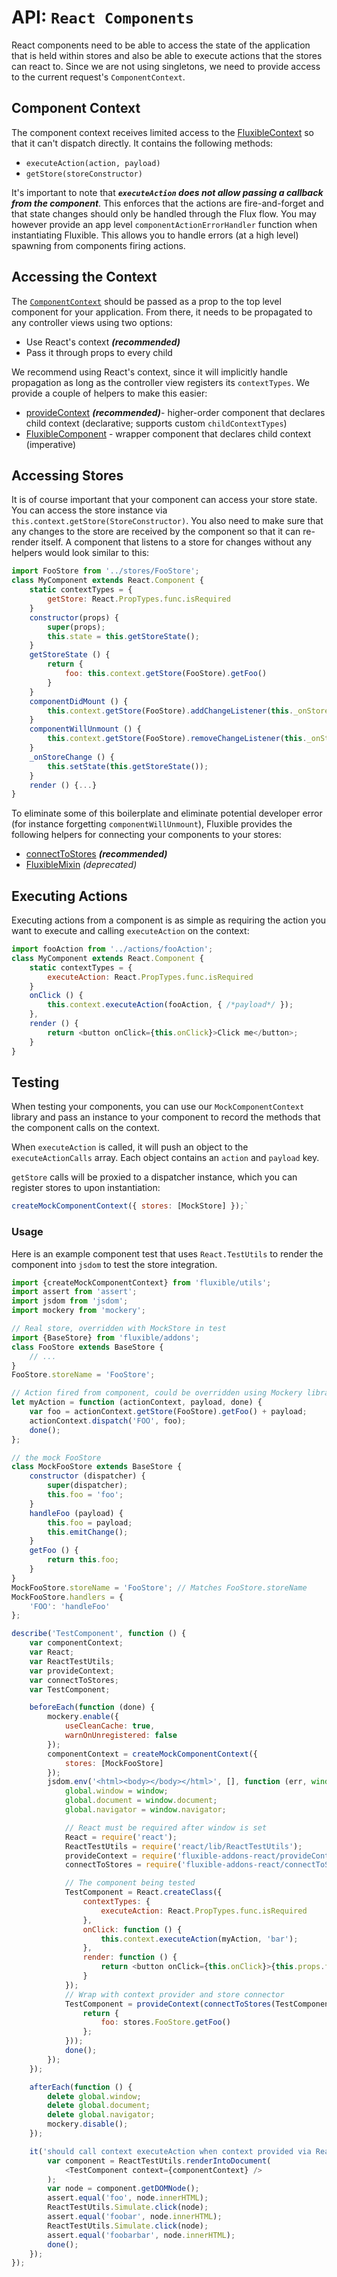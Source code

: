 # API: `React Components`

React components need to be able to access the state of the application that is held within stores and also be able to execute actions that the stores can react to. Since we are not using singletons, we need to provide access to the current request's `ComponentContext`.

## Component Context

The component context receives limited access to the [FluxibleContext](FluxibleContext.md) so that it can't dispatch directly. It contains the following methods:

 * `executeAction(action, payload)`
 * `getStore(storeConstructor)`

It's important to note that ***`executeAction` does not allow passing a callback from the component***. This enforces that the actions are fire-and-forget and that state changes should only be handled through the Flux flow. You may however provide an app level `componentActionErrorHandler` function when instantiating Fluxible. This allows you to handle errors (at a high level) spawning from components firing actions.

## Accessing the Context

The [`ComponentContext`](#component-context) should be passed as a prop to the top level component for your application. From there, it needs to be propagated to any controller views using two options:

 * Use React's context ***(recommended)***
 * Pass it through props to every child

We recommend using React's context, since it will implicitly handle propagation as long as the controller view registers its `contextTypes`. We provide a couple of helpers to make this easier:

 * [provideContext](../../../../packages/fluxible-addons-react/docs/api/provideContext.md) ***(recommended)***- higher-order component that declares child context (declarative; supports custom `childContextTypes`)
 * [FluxibleComponent](../../../../packages/fluxible-addons-react/docs/api/FluxibleComponent.md) - wrapper component that declares child context (imperative)

## Accessing Stores

It is of course important that your component can access your store state. You can access the store instance via `this.context.getStore(StoreConstructor)`. You also need to make sure that any changes to the store are received by the component so that it can re-render itself. A component that listens to a store for changes without any helpers would look similar to this:

```js
import FooStore from '../stores/FooStore';
class MyComponent extends React.Component {
    static contextTypes = {
        getStore: React.PropTypes.func.isRequired
    }
    constructor(props) {
        super(props);
        this.state = this.getStoreState();
    }
    getStoreState () {
        return {
            foo: this.context.getStore(FooStore).getFoo()
        }
    }
    componentDidMount () {
        this.context.getStore(FooStore).addChangeListener(this._onStoreChange);
    }
    componentWillUnmount () {
        this.context.getStore(FooStore).removeChangeListener(this._onStoreChange);
    }
    _onStoreChange () {
        this.setState(this.getStoreState());
    }
    render () {...}
}
```

To eliminate some of this boilerplate and eliminate potential developer error (for instance forgetting `componentWillUnmount`), Fluxible provides the following helpers for connecting your components to your stores:

 * [connectToStores](../../../../packages/fluxible-addons-react/docs/api/connectToStores.md) ***(recommended)***
 * [FluxibleMixin](../../../../packages/fluxible-addons-react/docs/api/FluxibleMixin.md) *(deprecated)*

## Executing Actions

Executing actions from a component is as simple as requiring the action you want to execute and calling `executeAction` on the context:

```js
import fooAction from '../actions/fooAction';
class MyComponent extends React.Component {
    static contextTypes = {
        executeAction: React.PropTypes.func.isRequired
    }
    onClick () {
        this.context.executeAction(fooAction, { /*payload*/ });
    },
    render () {
        return <button onClick={this.onClick}>Click me</button>;
    }
}
```

## Testing

When testing your components, you can use our `MockComponentContext` library and pass an instance to your component to record the methods that the component calls on the context.

When `executeAction` is called, it will push an object to the `executeActionCalls` array. Each object contains an `action` and `payload` key.

`getStore` calls will be proxied to a dispatcher instance, which you can register stores to upon instantiation:

```js
createMockComponentContext({ stores: [MockStore] });`
```

### Usage

Here is an example component test that uses `React.TestUtils` to render the component into `jsdom` to test the store integration.

```js
import {createMockComponentContext} from 'fluxible/utils';
import assert from 'assert';
import jsdom from 'jsdom';
import mockery from 'mockery';

// Real store, overridden with MockStore in test
import {BaseStore} from 'fluxible/addons';
class FooStore extends BaseStore {
    // ...
}
FooStore.storeName = 'FooStore';

// Action fired from component, could be overridden using Mockery library
let myAction = function (actionContext, payload, done) {
    var foo = actionContext.getStore(FooStore).getFoo() + payload;
    actionContext.dispatch('FOO', foo);
    done();
};

// the mock FooStore
class MockFooStore extends BaseStore {
    constructor (dispatcher) {
        super(dispatcher);
        this.foo = 'foo';
    }
    handleFoo (payload) {
        this.foo = payload;
        this.emitChange();
    }
    getFoo () {
        return this.foo;
    }
}
MockFooStore.storeName = 'FooStore'; // Matches FooStore.storeName
MockFooStore.handlers = {
    'FOO': 'handleFoo'
};

describe('TestComponent', function () {
    var componentContext;
    var React;
    var ReactTestUtils;
    var provideContext;
    var connectToStores;
    var TestComponent;

    beforeEach(function (done) {
        mockery.enable({
            useCleanCache: true,
            warnOnUnregistered: false
        });
        componentContext = createMockComponentContext({
            stores: [MockFooStore]
        });
        jsdom.env('<html><body></body></html>', [], function (err, window) {
            global.window = window;
            global.document = window.document;
            global.navigator = window.navigator;

            // React must be required after window is set
            React = require('react');
            ReactTestUtils = require('react/lib/ReactTestUtils');
            provideContext = require('fluxible-addons-react/provideContext');
            connectToStores = require('fluxible-addons-react/connectToStores');

            // The component being tested
            TestComponent = React.createClass({
                contextTypes: {
                    executeAction: React.PropTypes.func.isRequired
                },
                onClick: function () {
                    this.context.executeAction(myAction, 'bar');
                },
                render: function () {
                    return <button onClick={this.onClick}>{this.props.foo}</button>;
                }
            });
            // Wrap with context provider and store connector
            TestComponent = provideContext(connectToStores(TestComponent, [FooStore], function (stores) {
                return {
                    foo: stores.FooStore.getFoo()
                };
            }));
            done();
        });
    });

    afterEach(function () {
        delete global.window;
        delete global.document;
        delete global.navigator;
        mockery.disable();
    });

    it('should call context executeAction when context provided via React context', function (done) {
        var component = ReactTestUtils.renderIntoDocument(
            <TestComponent context={componentContext} />
        );
        var node = component.getDOMNode();
        assert.equal('foo', node.innerHTML);
        ReactTestUtils.Simulate.click(node);
        assert.equal('foobar', node.innerHTML);
        ReactTestUtils.Simulate.click(node);
        assert.equal('foobarbar', node.innerHTML);
        done();
    });
});
```

